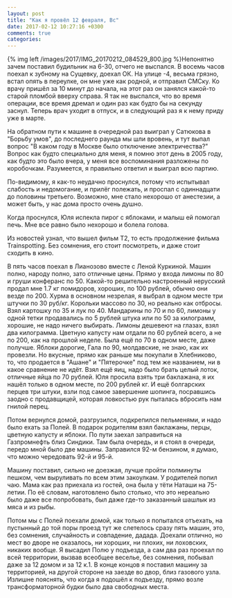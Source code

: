```yaml
---
layout: post
title: "Как я провёл 12 февраля, Вс"
date: 2017-02-12 10:27:16 +0300
comments: true
categories: 
---
```

{% img left /images/2017/IMG_20170212_084529_800.jpg %}Непонятно зачем поставил будильник на 6-30, отчего не выспался. В восемь часов поехал к зубному на Сущевку, доехал ОК. На улице -4, весьма грязно, встал опять в переулке, он мне уже как родной, и отправил СМСку. Ко врачу пришёл за 10 минут до начала, на этот раз он занялся какой-то старой пломбой вверху справа. Я так не выспался, что во время операции, все время дремал и один раз как будто бы на секунду заснул. Теперь врач уходит в отпуск, и в следующий раз я к нему приду уже в марте.

На обратном пути к машине в очередной раз выиграл у Сатюкова в "Борьбу умов", до последнего раунда мы шли вровень, и тут выпал вопрос "В каком году в Москве было отключение электричества?" Вопрос как будто специально для меня, я помню этот день в 2005 году, как будто это было вчера, у меня все воспоминания разложены по коробочкам. Разумеется, я правильно ответил и выиграл всю партию.

По-видимому, я как-то неудачно проснулся, потому что испытывал слабость и недомогание, и прилёг полежать, и проспал с одиннадцати до половины третьего. Возможно, мне стало нехорошо от анестезии, а может быть, у нас дома просто очень душно.

Когда проснулся, Юля испекла пирог с яблоками, и малыш ей помогал печь. Мне все равно было нехорошо и болела голова.

Из новостей узнал, что вышел фильм Т2, то есть продолжение фильма Trainspotting. Без сомнения, его стоит посмотреть, и даже стоит сходить в кино.

В пять часов поехал в Лианозово вместе с Леной Куркиной. Машин полно, народу полно, зато отличные цены. Прямо у входа лимоны по 80 и груши конферанс по 50. Какой-то решительно настроенный нерусский продал мне 1.7 кг помидоров, хороших, по 100 рублей, обычно они везде по 200. Хурма в основном незрелая, я выбрал в одном месте три штучки по 30 руб/кг. Корольки массово по 30, но реально как отбросы. Взял картошку по 35 и лук по 40. Мандарины по 70 и по 60, лимоны у одной тетки продавались по 5 рублей штука или по 50 за килограмм, хорошие, не надо ничего выбирать. Лимоны дешевеют на глазах, взял два килограмма. Цветную капусту нам отдали по 60 рублей всего, а не по 200, как на прошлой неделе. Была ещё по 70 в одном месте, даже получше. Яблоки дорогие, Гала по 90, молдавские, не знаю, как их провезли. Но вкусные, прямо как раньше мы покупали в Хлебниково, то, что продается в "Ашане" и "Пятерочке" под тем же названием, ни в какое сравнение не идёт. Взял ещё яиц, надо было брать целый лоток, отличные яйца по 70 рублей. Юля просила взять три баклажана, я их нашёл только в одном месте, по 200 рублей кг. И ещё болгарских перцев три штуки, взли под самое завершение шопинга, посравшись заодно с продавщицей, которая ловкостью рук пыталась вбросить нам гнилой перец.

Потом вернулся домой, разгрузился, подкрепился пельменями, и надо было ехать за Полей. В подарок родителям взял баклажаны, перцы, цветную капусту и яблоки. По пути заехал заправиться на Газпромнефть близ Синдики. Там была очередь, и я стоял в очереди, передо мной было две машины. Заправился 92-м бензином, я думаю, что можно чередовать 92-й и 95-й.

Машину поставил, сильно не доезжая, лучше пройти полминуты пешком, чем выруливать по всем этим закоулкам. У родителей попил чаю. Мама как раз приехала из гостей, она была у тёти Наташи на 75-летии. По её словам, наготовлено было столько, что это нереально было даже все попробовать, был даже где-то заказанный шашлык из мяса и из рыбы.

Потом мы с Полей поехали домой, как только я попытался отъехать, на пустынный до той поры проезд тут же слетелось сразу пять машин, это, без сомнения, случайность и совпадение, дадада. Доехали отлично, но мест во дворе не оказалось, ни хороших, ни плохих, ни лоховских, никаких вообще. Я высадил Полю у подъезда, а сам два раз проехал по всей территории, вызвав всеобщее веселье, без сомнения, побывал даже за 12 домом и за 12 к.1. В конце концов я поставил машину за территорией, на другой стороне на заезде во двор, близ газового узла. Излишне пояснять, что когда я подошёл к подъезду, прямо возле трансформаторной будки было два свободных места.